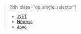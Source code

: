 > [!div class="op_single_selector"]
> * [.NET](../articles/app-service-api/app-service-api-dotnet-get-started.md)
> * [Node.js](../articles/app-service-api/app-service-api-nodejs-api-app.md)
> * [Java](../articles/app-service-api/app-service-api-java-api-app.md)
> 
> 

<!---HONumber=AcomDC_0921_2016-->